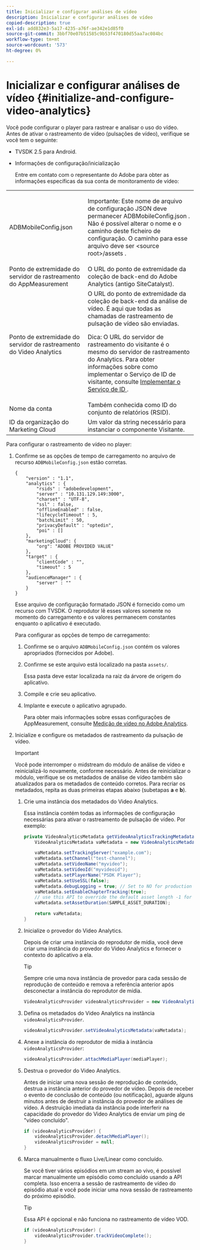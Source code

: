 ```yaml
---
title: Inicializar e configurar análises de vídeo
description: Inicializar e configurar análises de vídeo
copied-description: true
exl-id: add832e3-5a17-4235-a76f-ae342e1d85f0
source-git-commit: 3bbf70e07b51585c9b53f470180d55aa7ac084bc
workflow-type: tm+mt
source-wordcount: '573'
ht-degree: 0%

---
```


# Inicializar e configurar análises de vídeo {#initialize-and-configure-video-analytics}

Você pode configurar o player para rastrear e analisar o uso do vídeo.
Antes de ativar o rastreamento de vídeo (pulsações de vídeo), verifique se você tem o seguinte:

* TVSDK 2.5 para Android.
* Informações de configuração/inicialização

   Entre em contato com o representante do Adobe para obter as informações específicas da sua conta de monitoramento de vídeo:

<table id="table_3565328ABBEE4605A92EAE1ADE5D6F84"> 
 <tbody> 
  <tr> 
   <td colname="col1"> <span class="filepath"> ADBMobileConfig.json  </span> </td> 
   <td colname="col2"> <p>Importante:  Este nome de arquivo de configuração JSON deve permanecer <span class="filepath"> ADBMobileConfig.json </span>. Não é possível alterar o nome e o caminho deste ficheiro de configuração. O caminho para esse arquivo deve ser <span class="filepath"> &lt;source root&gt;/assets </span>. </p> </td> 
  </tr> 
  <tr> 
   <td colname="col1"> Ponto de extremidade do servidor de rastreamento do AppMeasurement </td> 
   <td colname="col2"> O URL do ponto de extremidade da coleção de back-end do Adobe Analytics (antigo SiteCatalyst). </td> 
  </tr> 
  <tr> 
   <td colname="col1"> Ponto de extremidade do servidor de rastreamento do Video Analytics </td> 
   <td colname="col2"> O URL do ponto de extremidade da coleção de back-end da análise de vídeo. É aqui que todas as chamadas de rastreamento de pulsação de vídeo são enviadas. <p>Dica:  O URL do servidor de rastreamento do visitante é o mesmo do servidor de rastreamento do Analytics. Para obter informações sobre como implementar o Serviço de ID de visitante, consulte <a href="https://experienceleague.adobe.com/docs/id-service/using/implementation/setup-target.html?lang=en" format="html" scope="external"> Implementar o Serviço de ID </a>. </p> </td> 
  </tr> 
  <tr> 
   <td colname="col1"> Nome da conta </td> 
   <td colname="col2"> Também conhecida como ID do conjunto de relatórios (RSID). </td> 
  </tr> 
  <tr> 
   <td colname="col1"> ID da organização do Marketing Cloud </td> 
   <td colname="col2"> Um valor da string necessário para instanciar o componente Visitante. </td> 
  </tr> 
 </tbody> 
</table>

Para configurar o rastreamento de vídeo no player:

1. Confirme se as opções de tempo de carregamento no arquivo de recurso `ADBMobileConfig.json` estão corretas.

   ```
   { 
       "version" : "1.1", 
       "analytics" : { 
           "rsids" : "adobedevelopment", 
           "server" : "10.131.129.149:3000", 
           "charset" : "UTF-8", 
           "ssl" : false, 
           "offlineEnabled" : false, 
           "lifecycleTimeout" : 5, 
           "batchLimit" : 50, 
           "privacyDefault" : "optedin", 
           "poi" : [] 
       }, 
       "marketingCloud": { 
           "org": "ADOBE PROVIDED VALUE"  
       }, 
       "target" : { 
           "clientCode" : "", 
           "timeout" : 5 
       }, 
       "audienceManager" : { 
           "server" : "" 
       } 
   }
   ```

   Esse arquivo de configuração formatado JSON é fornecido como um recurso com TVSDK. O reprodutor lê esses valores somente no momento do carregamento e os valores permanecem constantes enquanto o aplicativo é executado.

   Para configurar as opções de tempo de carregamento:


   1. Confirme se o arquivo `ADBMobileConfig.json` contém os valores apropriados (fornecidos por Adobe).
   1. Confirme se este arquivo está localizado na pasta `assets/`.

      Essa pasta deve estar localizada na raiz da árvore de origem do aplicativo.

   1. Compile e crie seu aplicativo.
   1. Implante e execute o aplicativo agrupado.

      Para obter mais informações sobre essas configurações de AppMeasurement, consulte [Medição de vídeo no Adobe Analytics](https://experienceleague.adobe.com/docs/media-analytics/using/media-overview.html?lang=en).

1. Inicialize e configure os metadados de rastreamento da pulsação de vídeo.

   >[!IMPORTANT]
   >
   >Você pode interromper o midstream do módulo de análise de vídeo e reinicializá-lo novamente, conforme necessário. Antes de reinicializar o módulo, verifique se os metadados de análise de vídeo também são atualizados para os metadados de conteúdo corretos. Para recriar os metadados, repita as duas primeiras etapas abaixo (subetapas **a** e **b**).

   1. Crie uma instância dos metadados do Video Analytics.

      Essa instância contém todas as informações de configuração necessárias para ativar o rastreamento de pulsação de vídeo. Por exemplo:

      ```java
      private VideoAnalyticsMetadata getVideoAnalyticsTrackingMetadata() { 
          VideoAnalyticsMetadata vaMetadata = new VideoAnalyticsMetadata(); 
      
          vaMetadata.setTrackingServer("example.com"); 
          vaMetadata.setChannel("test-channel"); 
          vaMetadata.setVideoName("myvideo"); 
          vaMetadata.setVideoId("myvideoid"); 
          vaMetadata.setPlayerName("PSDK Player"); 
          vaMetadata.setUseSSL(false); 
          vaMetadata.debugLogging = true; // Set to NO for production deployment. 
          vaMetadata.setEnableChapterTracking(true); 
          // use this API to override the default asset length -1 for live streams 
          vaMetadata.setAssetDuration(SAMPLE_ASSET_DURATION); 
      
          return vaMetadata; 
      }
      ```

   1. Inicialize o provedor do Video Analytics.

      Depois de criar uma instância do reprodutor de mídia, você deve criar uma instância do provedor do Video Analytics e fornecer o contexto do aplicativo a ela.

      >[!TIP]
      >
      >Sempre crie uma nova instância de provedor para cada sessão de reprodução de conteúdo e remova a referência anterior após desconectar a instância do reprodutor de mídia.

      ```java
      VideoAnalyticsProvider videoAnalyticsProvider = new VideoAnalyticsProvider(appContext); 
      ```

   1. Defina os metadados do Video Analytics na instância `videoAnalyticsProvider`.

      ```java
      videoAnalyticsProvider.setVideoAnalyticsMetadata(vaMetadata);
      ```

   1. Anexe a instância do reprodutor de mídia à instância `videoAnalyticsProvider`:

      ```java
      videoAnalyticsProvider.attachMediaPlayer(mediaPlayer); 
      ```

   1. Destrua o provedor do Video Analytics.

      Antes de iniciar uma nova sessão de reprodução de conteúdo, destrua a instância anterior do provedor de vídeo. Depois de receber o evento de conclusão de conteúdo (ou notificação), aguarde alguns minutos antes de destruir a instância do provedor de análises de vídeo. A destruição imediata da instância pode interferir na capacidade do provedor do Video Analytics de enviar um ping de &quot;vídeo concluído&quot;.

      ```java
      if (videoAnalyticsProvider) { 
          videoAnalyticsProvider.detachMediaPlayer(); 
          videoAnalyticsProvider = null; 
      }
      ```

   1. Marca manualmente o fluxo Live/Linear como concluído.

      Se você tiver vários episódios em um stream ao vivo, é possível marcar manualmente um episódio como concluído usando a API completa. Isso encerra a sessão de rastreamento de vídeo do episódio atual e você pode iniciar uma nova sessão de rastreamento do próximo episódio.

      >[!TIP]
      >
      >Essa API é opcional e não funciona no rastreamento de vídeo VOD.

      ```java
      if (videoAnalyticsProvider) { 
          videoAnalyticsProvider.trackVideoComplete();    
      }
      ```
